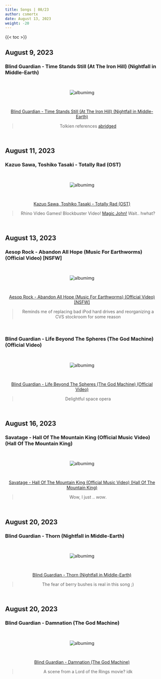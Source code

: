 ```yaml
---
title: Songs | 08/23
author: csmertx
date: August 13, 2023
weight: -20
---
```


<!--more-->

{{< toc >}}

## August 9, 2023
### Blind Guardian - Time Stands Still (At The Iron Hill) (Nightfall in Middle-Earth)

<br />
<div style="text-align: center;">

![albumimg](/Blog/music/images/blind_guardian_nightfall_in_middle-earth.jpg "Blind Guardian - A Nightfall in Middle-Earth - Album Cover")

<br />

[Blind Guardian - Time Stands Still (At The Iron Hill) (Nightfall in Middle-Earth)](https://www.youtube.com/watch?v=3aB6CPyO0Ww "YouTube | Blind Guardian - Time Stands Still (At The Iron Hill) (Nightfall in Middle-Earth)")
> Tolkien references [abridged](https://genius.com/Blind-guardian-time-stands-still-at-the-iron-hill-lyrics "Genius Lyrics | Blind Guardian - Time Stands Still (At The Iron Hill) (Nightfall in Middle-Earth)")
</div>
<br />

## August 11, 2023
### Kazuo Sawa, Toshiko Tasaki - Totally Rad (OST)

<br />
<div style="text-align: center;">

![albumimg](/Blog/music/images/Totally_Rad_NES_OST.jpg "Kazuo Sawa, Toshiko Tasaki - Totally Rad (OST) - Album Cover")

<br />

[Kazuo Sawa, Toshiko Tasaki - Totally Rad (OST)](https://www.youtube.com/watch?v=chtiP7Q6AwM "YouTube | Kazuo Sawa, Toshiko Tasaki - Totally Rad (OST)")
> Rhino Video Games! Blockbuster Video! [Magic John!](https://en.wikipedia.org/wiki/Totally_Rad) Wait.. hwhat?
</div>
<br />

## August 13, 2023
### Aesop Rock - Abandon All Hope (Music For Earthworms) (Official Video) [NSFW]

<br />
<div style="text-align: center;">

![albumimg](/Blog/music/images/aesop_rock_music_for_earthworms.jpg "Aesop Rock - Music For Earthworms - Album Cover")

<br />

[Aesop Rock - Abandon All Hope (Music For Earthworms) (Official Video) [NSFW]](https://www.youtube.com/watch?v=OWDwiIM-1vQ "YouTube | Aesop Rock - Abandon All Hope (Music For Earthworms)")
> Reminds me of replacing bad iPod hard drives and reorganizing a CVS stockroom for some reason

</div>
<br />

### Blind Guardian - Life Beyond The Spheres (The God Machine) (Official Video)

<br />
<div style="text-align: center;">

![albumimg](/Blog/music/images/blind_guardianthe_god_machine.jpg "Blind Guardian - The God Machine - Album Cover")

<br />

[Blind Guardian - Life Beyond The Spheres (The God Machine) (Official Video)](https://www.youtube.com/watch?v=1d7NDS0agWA "YouTube | Blind Guardian - Life Beyond The Spheres (The God Machine) (Official Video)")
> Delightful space opera
</div>
<br />

## August 16, 2023
### Savatage - Hall Of The Mountain King (Official Music Video) (Hall Of The Mountain King)

<br />
<div style="text-align: center;">

![albumimg](/Blog/music/images/savatage_hall_of_the_mountain_king.jpg "Savatage - Hall Of The Mountain King - Album Cover")

<br />

[Savatage - Hall Of The Mountain King (Official Music Video) (Hall Of The Mountain King)](https://www.youtube.com/watch?v=mOKoLiOkWWQ "YouTube | Savatage - Hall Of The Mountain King (Official Music Video) (Hall Of The Mountain King)
.
.
Alright, so after the gnome statuted individual (protagonist?) is haunted by a few tree branches, he ventures into the Hall Of The Mountain King's hall, he gets way with stealing a chest of loot, and within that chest lies a cassette tape of the band's album. It's a music video, and commercial all in one.")

> Wow, I just .. *wow*.

</div>
<br />

## August 20, 2023
### Blind Guardian - Thorn (Nightfall in Middle-Earth)

<br />
<div style="text-align: center;">

![albumimg](/Blog/music/images/blind_guardian_nightfall_in_middle-earth.jpg "Blind Guardian - Nightfall in Middle-Earth - Album Cover")

<br />

[Blind Guardian - Thorn (Nightfall in Middle-Earth)](https://www.youtube.com/watch?v=ZNj88b2IRME "YouTube | Blind Guardian - Thorn (Nightfall in Middle-Earth)")

> The fear of berry bushes is real in this song ;)

</div>
<br />

## August 20, 2023
### Blind Guardian - Damnation (The God Machine)

<br />
<div style="text-align: center;">

![albumimg](/Blog/music/images/blind_guardianthe_god_machine.jpg "Blind Guardian - The God Machine - Album Cover")

<br />

[Blind Guardian - Damnation (The God Machine)](https://www.youtube.com/watch?v=DJkMHBIb9p0 "YouTube | Blind Guardian - Damnation (The God Machine))")

> A scene from a Lord of the Rings movie? idk

</div>
<br />